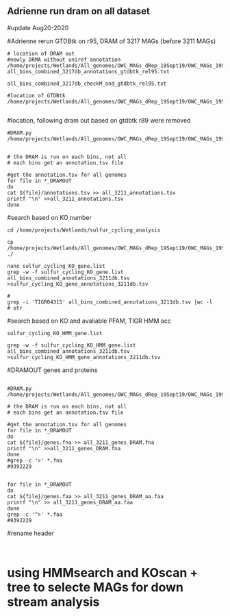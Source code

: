## Adrienne run dram on all dataset

#update Aug20-2020

#Adrienne rerun GTDBtk on r95, DRAM of 3217 MAGs (before 3211 MAGs)
```
# location of DRAM out 
#newly DRMA without uniref annotation
/home/projects/Wetlands/All_genomes/OWC_MAGs_dRep_19Sept19/OWC_MAGs_19Sept19_dRep_/relabeled_dereplicated_genomes/relabeled_bins/DRAM_directories
all_bins_combined_3217db_annotations_gtdbtk_rel95.txt

all_bins_combined_3217db_checkM_and_gtdbtk_rel95.txt

#location of GTDBtk 
/home/projects/Wetlands/All_genomes/OWC_MAGs_dRep_19Sept19/OWC_MAGs_19Sept19_dRep_/relabeled_dereplicated_genomes/relabeled_bins/


```

#location, following dram out based on gtdbtk r89 were removed
```
#DRAM.py
/home/projects/Wetlands/All_genomes/OWC_MAGs_dRep_19Sept19/OWC_MAGs_19Sept19_dRep_/relabeled_dereplicated_genomes/relabeled_bins


# the DRAM is run on each bins, not all
# each bins get an annotation.tsv file

#get the annotation.tsv for all genomes 
for file in *_DRAMOUT
do 
cat ${file}/annotations.tsv >> all_3211_annotations.tsv
printf "\n" >>all_3211_annotations.tsv
done
```

#search based on KO number
```
cd /home/projects/Wetlands/sulfur_cycling_analysis

cp /home/projects/Wetlands/All_genomes/OWC_MAGs_dRep_19Sept19/OWC_MAGs_19Sept19_dRep_/relabeled_dereplicated_genomes/relabeled_bins/all_bins_combined_annotations_3211db.tsv ./

nano sulfur_cycling_KO_gene.list
grep -w -f sulfur_cycling_KO_gene.list all_bins_combined_annotations_3211db.tsv >sulfur_cycling_KO_gene_annotations_3211db.tsv

#
grep -i 'TIGR04315' all_bins_combined_annotations_3211db.tsv |wc -l
# otr 
```

#search based on KO and avaliable PFAM, TIGR HMM acc
```
sulfur_cycling_KO_HMM_gene.list

grep -w -f sulfur_cycling_KO_HMM_gene.list all_bins_combined_annotations_3211db.tsv >sulfur_cycling_KO_HMM_gene_annotations_3211db.tsv
```

#DRAMOUT genes and proteins
```

#DRAM.py
/home/projects/Wetlands/All_genomes/OWC_MAGs_dRep_19Sept19/OWC_MAGs_19Sept19_dRep_/relabeled_dereplicated_genomes/relabeled_bins

# the DRAM is run on each bins, not all
# each bins get an annotation.tsv file

#get the annotation.tsv for all genomes 
for file in *_DRAMOUT
do 
cat ${file}/genes.fna >> all_3211_genes_DRAM.fna
printf "\n" >>all_3211_genes_DRAM.fna
done
#grep -c '>' *.fna
#9392229


for file in *_DRAMOUT
do 
cat ${file}/genes.faa >> all_3211_genes_DRAM_aa.faa
printf "\n" >> all_3211_genes_DRAM_aa.faa
done
grep -c '^>' *.faa
#9392229
```
#rename header
```


```

# using HMMsearch and KOscan + tree to selecte MAGs for down stream analysis
```


```

